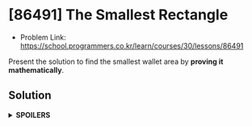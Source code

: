 # [86491] The Smallest Rectangle
* Problem Link: https://school.programmers.co.kr/learn/courses/30/lessons/86491

Present the solution to find the smallest wallet area by **proving it mathematically**.

## Solution
<details>
<summary><b>SPOILERS</b></summary>
  
![rec](https://github.com/reruo321/CPP-Self-Study/assets/48712088/58042887-fbbb-4d0c-9c86-78c00a449d28)

Express a rectangle Rm like Rm = (Wm, Hm), where Wm is the width and Hm is the height. Let the bigger value between Hm and Wm is am, and the smaller one is bm. Let A = {a1, a2, ... an}, B = {b1, b2, ... bn}, where n is the number of rectangles.

Then the answer is ax * by, where ax is the biggest value in A, and by is the biggest value in B.

### Proof
Suppose that K = Wk is the biggest among all width and height values. 

Suppose that there are set A and set B.

Let A = {a1, a2, ... an}, B = {b1, b2, ... bn} where n is the number of rectangles.

Let ap and bq are having a vertical relationship for every 1 <= p, q <= n.

1. Wk >= Hk. Let Wk ∈ A, then Hk ∈ B.
2. K is always the biggest value in A.
3. Every element in B must be the smaller value in a rectangle.
   
   i. Suppose, for the sake of contradiction, Proposition 3 is false. Let B has some bigger values in the rectangles.
   
   ii. Suppose that R1 = (1000, 1), R2 = (500, 3), R3 = (100, 10).
   
   iii. Then K = 1000.
   
   iv. Let W3 = 100 is in B. Then A = {1000, 500, 10}, B = {1, 3, 100}.
   
   v. The situation becomes a counterexample. The answer from Proposition iv is 1000 * 100 = 100000, but the real answer is 1000 * 10 = 10000 when A = {1000, 500, 100}, B = {1, 3, 10}.
   
   vi. Therefore, B does not contain any bigger value in every rectangle.

5. Let ax is the biggest value in A, and by is the biggest value in B.
6. K = ax, and we can also find by with a comparing algorithm.
7. Since ax and by are having the vertical relationship, we can conclude that the answer is ax * by.

</details>
